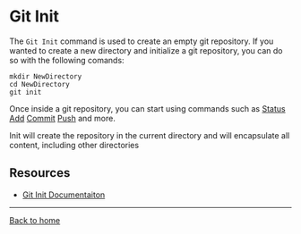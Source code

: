 # Git Init
The `Git Init` command is used to create an empty git repository.
If you wanted to create a new directory and initialize a git repository, you can do so with the following comands:
```
mkdir NewDirectory
cd NewDirectory
git init
```
Once inside a git repository, you can start using commands such as 
[Status](./Status.md)
[Add](./Add.md)
[Commit](./Commit.md)
[Push](./Push.md)
and more.

Init will create the repository in the current directory and will encapsulate all content, including other directories
## Resources
- [Git Init Documentaiton](https://git-scm.com/docs/git-init)
---
[Back to home](../README.md)
